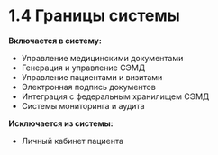 # 1.4 Границы системы

**Включается в систему:**

* Управление медицинскими документами&#x20;
* Генерация и управление СЭМД
* Управление пациентами и визитами
* Электронная подпись документов
* Интеграция с федеральным хранилищем СЭМД
* Системы мониторинга и аудита

**Исключается из системы:**

* Личный кабинет пациента
